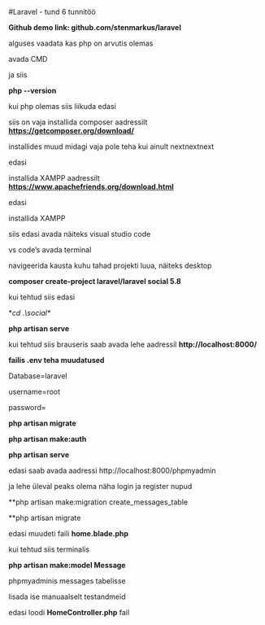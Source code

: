 #Laravel - tund 6 tunnitöö

**Github demo link: github.com/stenmarkus/laravel**

alguses vaadata kas php on arvutis olemas

avada CMD

ja siis

**php --version**

kui php olemas siis liikuda edasi

siis on vaja installida composer aadressilt **https://getcomposer.org/download/**

installides muud midagi vaja pole teha kui ainult nextnextnext

edasi

installida XAMPP aadressilt **https://www.apachefriends.org/download.html**

edasi

installida XAMPP

siis edasi avada näiteks visual studio code

vs code’s avada terminal

navigeerida kausta kuhu tahad projekti luua, näiteks desktop

**composer create-project laravel/laravel social 5.8**

kui tehtud siis edasi

**cd .\social\**

**php artisan serve**

kui tehtud siis brauseris saab avada lehe aadressil **http://localhost:8000/**

**failis .env teha muudatused**

Database=laravel

username=root

password=

**php artisan migrate**

**php artisan make:auth**

**php artisan serve**

edasi saab avada aadressi http://localhost:8000/phpmyadmin

ja lehe üleval peaks olema näha login ja register nupud

**php artisan make:migration create_messages_table

**php artisan migrate

edasi muudeti faili **home.blade.php**

kui tehtud siis terminalis

**php artisan make:model Message**

phpmyadminis messages tabelisse

lisada ise manuaalselt testandmeid

edasi loodi **HomeController.php** fail



















